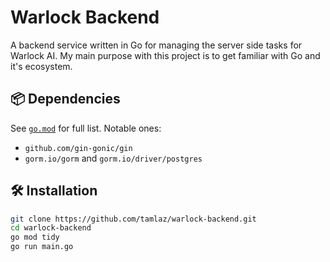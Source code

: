 # Warlock Backend

A backend service written in Go for managing the server side tasks for Warlock AI. My main purpose with this project is to get familiar with Go and it's ecosystem.

## 📦 Dependencies

See [`go.mod`](./go.mod) for full list. Notable ones:

- `github.com/gin-gonic/gin`
- `gorm.io/gorm` and `gorm.io/driver/postgres`

## 🛠️ Installation

```bash
git clone https://github.com/tamlaz/warlock-backend.git
cd warlock-backend
go mod tidy
go run main.go


